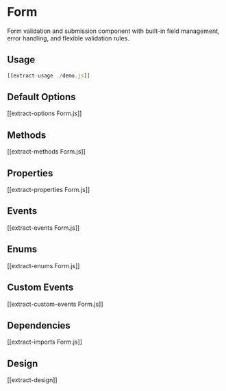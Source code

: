 # Form

Form validation and submission component with built-in field management, error handling, and flexible validation rules.

## Usage

```js
[[extract-usage ./demo.js]]
```

## Default Options

[[extract-options Form.js]]

## Methods

[[extract-methods Form.js]]

## Properties

[[extract-properties Form.js]]

## Events

[[extract-events Form.js]]

## Enums

[[extract-enums Form.js]]

## Custom Events

[[extract-custom-events Form.js]]

## Dependencies

[[extract-imports Form.js]]

## Design

[[extract-design]]
